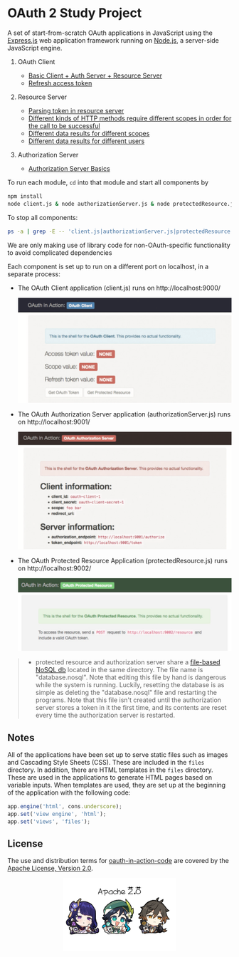 OAuth 2 Study Project
=====================

A set of start-from-scratch OAuth applications in JavaScript using the [Express.js](http://expressjs.com/) web
application framework running on [Node.js](https://nodejs.org/), a server-side JavaScript engine.

1. OAuth Client

   - [Basic Client + Auth Server + Resource Server](./1-basic)
   - [Refresh access token](./2-refresh-accessd-token)

2. Resource Server

   - [Parsing token in resource server](./3-parsing-token-in-resource-server)
   - [Different kinds of HTTP methods require different scopes in order for the call to be successful](./4-scopped-http-methods)
   - [Different data results for different scopes](./5-different-scopes-for-different-data-results)
   - [Different data results for different users](./6-different-data-results-for-different-users)

3. Authorization Server

   - [Authorization Server Basics](./7-authorization-server-basics)

To run each module, `cd` into that module and start all components by

```bash
npm install
node client.js & node authorizationServer.js & node protectedResource.js
```

To stop all components:

```bash
ps -a | grep -E -- 'client.js|authorizationServer.js|protectedResource.js'| awk '{print $1}' | xargs kill
```

We are only making use of library code for non-OAuth-specific functionality to avoid complicated dependencies

Each component is set up to run on a different port on localhost, in a separate process:

- The OAuth Client application (client.js) runs on http://localhost:9000/

  ![Error loading client-js.png](./client-js.png)

- The OAuth Authorization Server application (authorizationServer.js) runs on http://localhost:9001/

  ![Error loading client-js.png](./authorizationServer-js.png)

- The OAuth Protected Resource Application (protectedResource.js) runs on http://localhost:9002/

  ![Error loading client-js.png](./protectedResource-js.png)

> - protected resource and authorization server share a [file-based NoSQL db](https://www.npmjs.com/package/nosql)
>   located in the same directory. The file name is "database.nosql". Note that editing this file by hand is dangerous
>   while the system is running. Luckily, resetting the database is as simple as deleting the "database.nosql" file and
>   restarting the programs. Note that this file isn't created until the authorization server stores a token in it the
>   first time, and its contents are reset every time the authorization server is restarted.


Notes
-----

All of the applications have been set up to serve static files such as images and Cascading Style Sheets (CSS). These
are included in the `files` directory. In addition, there are HTML templates in the `files` directory. These are used in 
the applications to generate HTML pages based on variable inputs. When templates are used, they are set up at the
beginning of the application with the following code:

```javascript
app.engine('html', cons.underscore);
app.set('view engine', 'html');
app.set('views', 'files');
```


License
-------

The use and distribution terms for [oauth-in-action-code](https://qubitpi.github.io/oauth-in-action-code/) are covered
by the [Apache License, Version 2.0](http://www.apache.org/licenses/LICENSE-2.0.html).

<div align="center">
    <a href="https://opensource.org/licenses">
        <img align="center" width="50%" alt="License Illustration" src="https://github.com/QubitPi/QubitPi/blob/master/img/apache-2.png?raw=true">
    </a>
</div>
